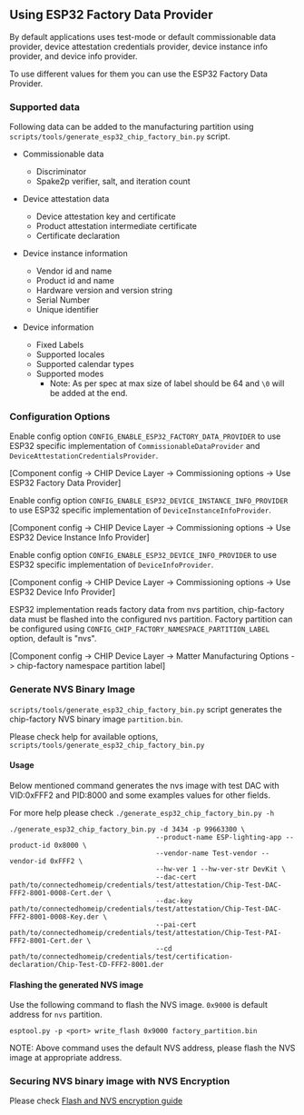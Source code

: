 ## Using ESP32 Factory Data Provider

By default applications uses test-mode or default commissionable data provider,
device attestation credentials provider, device instance info provider, and
device info provider.

To use different values for them you can use the ESP32 Factory Data Provider.

### Supported data

Following data can be added to the manufacturing partition using
`scripts/tools/generate_esp32_chip_factory_bin.py` script.

-   Commissionable data

    -   Discriminator
    -   Spake2p verifier, salt, and iteration count

-   Device attestation data

    -   Device attestation key and certificate
    -   Product attestation intermediate certificate
    -   Certificate declaration

-   Device instance information

    -   Vendor id and name
    -   Product id and name
    -   Hardware version and version string
    -   Serial Number
    -   Unique identifier

-   Device information
    -   Fixed Labels
    -   Supported locales
    -   Supported calendar types
    -   Supported modes
        -   Note: As per spec at max size of label should be 64 and `\0` will be
            added at the end.

### Configuration Options

Enable config option `CONFIG_ENABLE_ESP32_FACTORY_DATA_PROVIDER` to use ESP32
specific implementation of `CommissionableDataProvider` and
`DeviceAttestationCredentialsProvider`.

[Component config → CHIP Device Layer → Commissioning options → Use ESP32
Factory Data Provider]

Enable config option `CONFIG_ENABLE_ESP32_DEVICE_INSTANCE_INFO_PROVIDER` to use
ESP32 specific implementation of `DeviceInstanceInfoProvider`.

[Component config → CHIP Device Layer → Commissioning options → Use ESP32 Device
Instance Info Provider]

Enable config option `CONFIG_ENABLE_ESP32_DEVICE_INFO_PROVIDER` to use ESP32
specific implementation of `DeviceInfoProvider`.

[Component config → CHIP Device Layer → Commissioning options → Use ESP32 Device
Info Provider]

ESP32 implementation reads factory data from nvs partition, chip-factory data
must be flashed into the configured nvs partition. Factory partition can be
configured using `CONFIG_CHIP_FACTORY_NAMESPACE_PARTITION_LABEL` option, default
is "nvs".

[Component config -> CHIP Device Layer -> Matter Manufacturing Options ->
chip-factory namespace partition label]

### Generate NVS Binary Image

`scripts/tools/generate_esp32_chip_factory_bin.py` script generates the
chip-factory NVS binary image `partition.bin`.

Please check help for available options,
`scripts/tools/generate_esp32_chip_factory_bin.py`

#### Usage

Below mentioned command generates the nvs image with test DAC with VID:0xFFF2
and PID:8000 and some examples values for other fields.

For more help please check `./generate_esp32_chip_factory_bin.py -h`

```
./generate_esp32_chip_factory_bin.py -d 3434 -p 99663300 \
                                    --product-name ESP-lighting-app --product-id 0x8000 \
                                    --vendor-name Test-vendor --vendor-id 0xFFF2 \
                                    --hw-ver 1 --hw-ver-str DevKit \
                                    --dac-cert path/to/connectedhomeip/credentials/test/attestation/Chip-Test-DAC-FFF2-8001-0008-Cert.der \
                                    --dac-key path/to/connectedhomeip/credentials/test/attestation/Chip-Test-DAC-FFF2-8001-0008-Key.der \
                                    --pai-cert path/to/connectedhomeip/credentials/test/attestation/Chip-Test-PAI-FFF2-8001-Cert.der \
                                    --cd path/to/connectedhomeip/credentials/test/certification-declaration/Chip-Test-CD-FFF2-8001.der
```

#### Flashing the generated NVS image

Use the following command to flash the NVS image. `0x9000` is default address
for `nvs` partition.

```
esptool.py -p <port> write_flash 0x9000 factory_partition.bin
```

NOTE: Above command uses the default NVS address, please flash the NVS image at
appropriate address.

### Securing NVS binary image with NVS Encryption

Please check [Flash and NVS encryption guide](flash_nvs_encryption.md)
